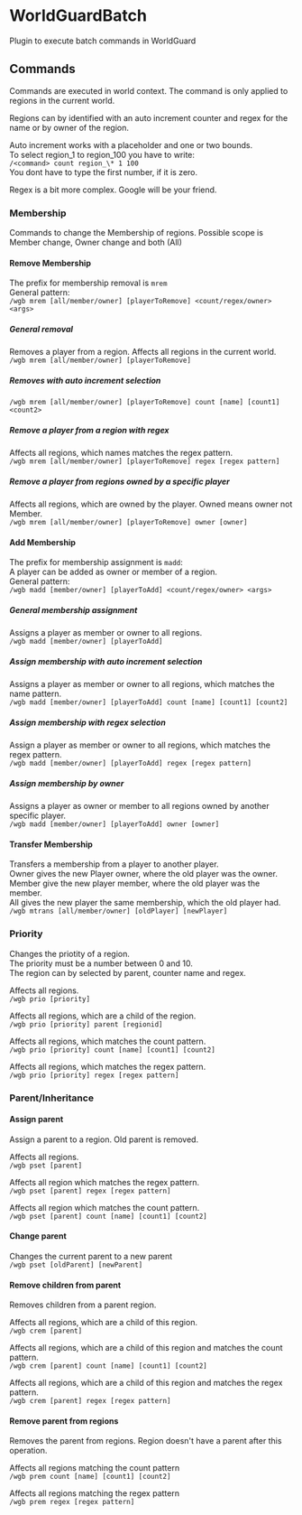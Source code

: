 # WorldGuardBatch

Plugin to execute batch commands in WorldGuard

## Commands
Commands are executed in world context. The command is only applied to regions in the current world.

Regions can by identified with an auto increment counter and regex for the name or by owner of the region.

Auto increment works with a placeholder and one or two bounds.  
To select region_1 to region_100 you have to write:  
`/<command> count region_\* 1 100`  
You dont have to type the first number, if it is zero.

Regex is a bit more complex. Google will be your friend.

### Membership
Commands to change the Membership of regions.
Possible scope is Member change, Owner change and both (All)

#### Remove Membership
The prefix for membership removal is `mrem`  
General pattern:  
`/wgb mrem [all/member/owner] [playerToRemove] <count/regex/owner> <args>`

##### General removal
Removes a player from a region. Affects all regions in the current world.  
`/wgb mrem [all/member/owner] [playerToRemove]`

##### Removes with auto increment selection
`/wgb mrem [all/member/owner] [playerToRemove] count [name] [count1] <count2>`

##### Remove a player from a region with regex
Affects all regions, which names matches the regex pattern.  
`/wgb mrem [all/member/owner] [playerToRemove] regex [regex pattern]`

##### Remove a player from regions owned by a specific player
Affects all regions, which are owned by the player. Owned means owner not Member.  
`/wgb mrem [all/member/owner] [playerToRemove] owner [owner]`


#### Add Membership
The prefix for membership assignment is `madd`:  
A player can be added as owner or member of a region.  
General pattern:  
`/wgb madd [member/owner] [playerToAdd] <count/regex/owner> <args>`

##### General membership assignment
Assigns a player as member or owner to all regions.  
`/wgb madd [member/owner] [playerToAdd]`

##### Assign membership with auto increment selection
Assigns a player as member or owner to all regions, which matches the name pattern.  
`/wgb madd [member/owner] [playerToAdd] count [name] [count1] [count2]`

##### Assign membership with regex selection
Assign a player as member or owner to all regions, which matches the regex pattern.  
`/wgb madd [member/owner] [playerToAdd] regex [regex pattern]`

##### Assign membership by owner
Assigns a player as owner or member to all regions owned by another specific player.  
`/wgb madd [member/owner] [playerToAdd] owner [owner]`


#### Transfer Membership
Transfers a membership from a player to another player.  
Owner gives the new Player owner, where the old player was the owner.  
Member give the new player member, where the old player was the member.  
All gives the new player the same membership, which the old player had.  
`/wgb mtrans [all/member/owner] [oldPlayer] [newPlayer]`


### Priority
Changes the priotity of a region.  
The priority must be a number between 0 and 10.  
The region can by selected by parent, counter name and regex.  

Affects all regions.  
`/wgb prio [priority]`

Affects all regions, which are a child of the region.  
`/wgb prio [priority] parent [regionid]`

Affects all regions, which matches the count pattern.  
`/wgb prio [priority] count [name] [count1] [count2]`

Affects all regions, which matches the regex pattern.  
`/wgb prio [priority] regex [regex pattern]`


### Parent/Inheritance
#### Assign parent
Assign a parent to a region. Old parent is removed.  

Affects all regions.  
`/wgb pset [parent]`

Affects all region which matches the regex pattern.  
`/wgb pset [parent] regex [regex pattern]`

Affects all region which matches the count pattern.  
`/wgb pset [parent] count [name] [count1] [count2]`


#### Change parent
Changes the current parent to a new parent  
`/wgb pset [oldParent] [newParent]`

#### Remove children from parent
Removes children from a parent region.

Affects all regions, which are a child of this region.  
`/wgb crem [parent]`

Affects all regions, which are a child of this region and matches the count pattern.  
`/wgb crem [parent] count [name] [count1] [count2]`

Affects all regions, which are a child of this region and matches the regex pattern.  
`/wgb crem [parent] regex [regex pattern]`


#### Remove parent from regions
Removes the parent from regions. Region doesn't have a parent after this operation.

Affects all regions matching the count pattern  
`/wgb prem count [name] [count1] [count2]`

Affects all regions matching the regex pattern  
`/wgb prem regex [regex pattern]`